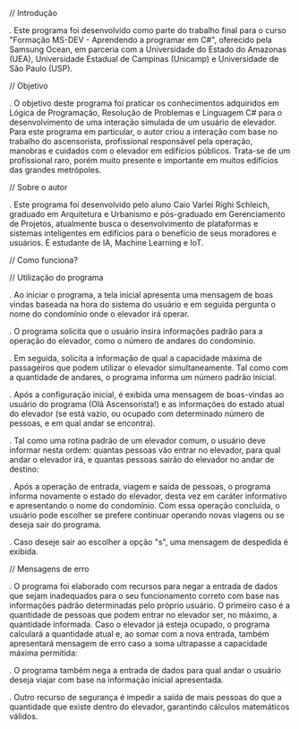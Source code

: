 // Introdução

. Este programa foi desenvolvido como parte do trabalho final para o curso "Formação MS-DEV - Aprendendo a programar em C#", oferecido pela Samsung Ocean, em parceria com a Universidade do Estado do Amazonas (UEA), Universidade Estadual de Campinas (Unicamp) e Universidade de São Paulo (USP).

// Objetivo

. O objetivo deste programa foi praticar os conhecimentos adquiridos em Lógica de Programação, Resolução de Problemas e Linguagem C# para o desenvolvimento de uma interação simulada de um usuário de elevador. Para este programa em particular, o autor criou a interação com base no trabalho do ascensorista, profissional responsável pela operação, manobras e cuidados com o elevador em edifícios públicos. Trata-se de um profissional raro, porém muito presente e importante em muitos edifícios das grandes metrópoles.

// Sobre o autor

. Este programa foi desenvolvido pelo aluno Caio Varlei Righi Schleich, graduado em Arquitetura e Urbanismo e pós-graduado em Gerenciamento de Projetos, atualmente busca o desenvolvimento de plataformas e sistemas inteligentes em edifícios para o benefício de seus moradores e usuários. É estudante de IA, Machine Learning e IoT.

// Como funciona?

// Utilização do programa

. Ao iniciar o programa, a tela inicial apresenta uma mensagem de boas vindas baseada na hora do sistema do usuário e em seguida pergunta o nome do condomínio onde o elevador irá operar.

. O programa solicita que o usuário insira informações padrão para a operação do elevador, como o número de andares do condomínio.

. Em seguida, solicita a informação de qual a capacidade máxima de passageiros que podem utilizar o elevador simultaneamente. Tal como com a quantidade de andares, o programa informa um número padrão inicial.

. Após a configuração inicial, é exibida uma mensagem de boas-vindas ao usuário do programa (Olá Ascensorista!) e as informações do estado atual do elevador (se está vazio, ou ocupado com determinado número de pessoas, e em qual andar se encontra).

. Tal como uma rotina padrão de um elevador comum, o usuário deve informar nesta ordem: quantas pessoas vão entrar no elevador, para qual andar o elevador irá, e quantas pessoas sairão do elevador no andar de destino:

. Após a operação de entrada, viagem e saída de pessoas, o programa informa novamente o estado do elevador, desta vez em caráter informativo e apresentando o nome do condomínio. Com essa operação concluída, o usuário pode escolher se prefere continuar operando novas viagens ou se deseja sair do programa.

. Caso deseje sair ao escolher a opção "s", uma mensagem de despedida é exibida.

// Mensagens de erro

. O programa foi elaborado com recursos para negar a entrada de dados que sejam inadequados para o seu funcionamento correto com base nas informações padrão determinadas pelo próprio usuário. O primeiro caso é a quantidade de pessoas que podem entrar no elevador ser, no máximo, a quantidade informada. Caso o elevador já esteja ocupado, o programa calculará a quantidade atual e, ao somar com a nova entrada, também apresentará mensagem de erro caso a soma ultrapasse a capacidade máxima permitida:</p>

. O programa também nega a entrada de dados para qual andar o usuário deseja viajar com base na informação inicial apresentada.

. Outro recurso de segurança é impedir a saída de mais pessoas do que a quantidade que existe dentro do elevador, garantindo cálculos matemáticos válidos.
